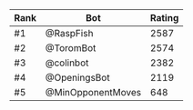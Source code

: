 Rank|Bot|Rating
---|---|---
#1|@RaspFish|2587
#2|@ToromBot|2574
#3|@colinbot|2382
#4|@OpeningsBot|2119
#5|@MinOpponentMoves|648
